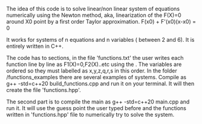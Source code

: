 The idea of this code is to solve linear/non linear system of equations numerically using the Newton method, aka, linearization of the
F(X)=0 around X0 point by a first order Taylor approximation. F(x0) + F'(x0)(x-x0) = 0

It works for systems of n equations and n variables ( between 2 and 6). It is entirely written in C++.

The code has to sections, in the file 'functions.txt' the user writes each function line by line as F1(X)=0,F2(X)..etc using the <cmath>. The variables are ordered so they must labelled as x,y,z,q,r,s in this order. In the folder /functions_examples
there are several examples of systems. Compile as g++ -std=c++20 build_functions.cpp and run it on your terminal.
It will then create the file 'functions.hpp'.

The second part is to compile the main as g++ -std=c++20 main.cpp and run it. It will use the guess point the user typed before and the functions written in 'functions.hpp' file to numerically try to solve the system.
